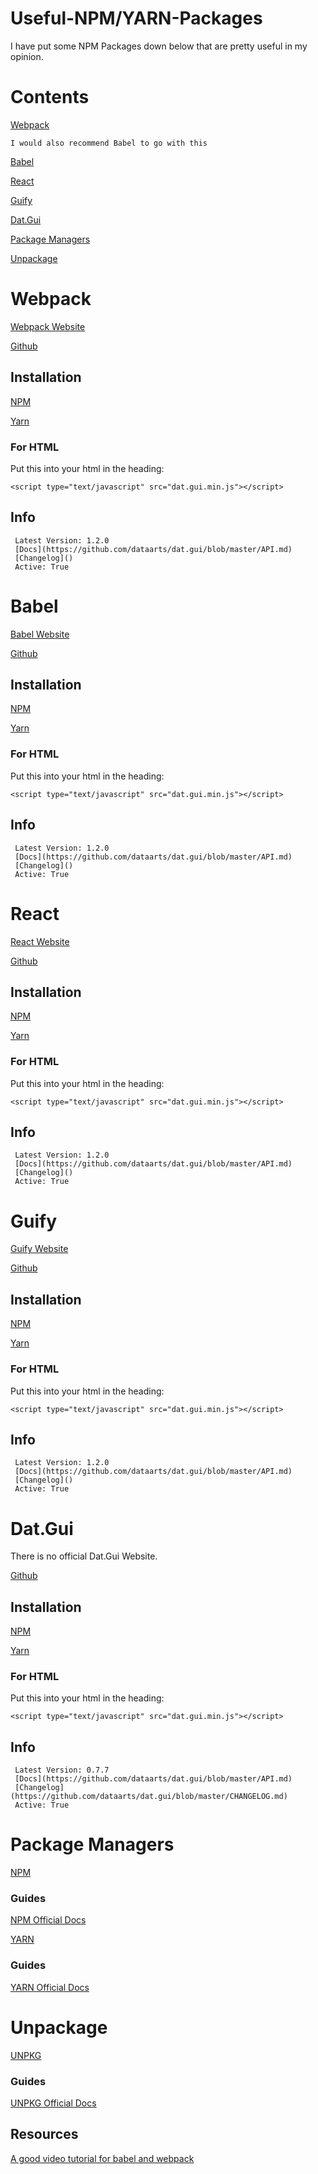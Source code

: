 # Useful-NPM/YARN-Packages
I have put some NPM Packages down below that are pretty useful in my opinion. 

# Contents
  [Webpack](https://github.com/LightLordYT/Useful-Packages-NPM-YARN/blob/main/README.md#webpack)
  
    I would also recommend Babel to go with this
    
  [Babel](https://github.com/LightLordYT/Useful-Packages-NPM-YARN/blob/main/README.md#babel)
  
  [React](https://github.com/LightLordYT/Useful-Packages-NPM-YARN/blob/main/README.md#react)
  
  [Guify](https://github.com/LightLordYT/Useful-Packages-NPM-YARN/blob/main/README.md#guify)
  
  [Dat.Gui](https://github.com/LightLordYT/Useful-Packages-NPM-YARN/blob/main/README.md#datgui)
  
  [Package Managers](https://github.com/LightLordYT/Useful-Packages-NPM-YARN/blob/main/README.md#packagemanagers)
  
  [Unpackage](https://github.com/LightLordYT/Useful-Packages-NPM-YARN/blob/main/README.md#unpackage)
 
 # Webpack
 
  [Webpack Website](https://webpack.js.org/guides/getting-started/)
  
  [Github]()
  
   ## Installation
  
   [NPM](https://www.npmjs.com/package/guify)
  
   [Yarn](https://yarnpkg.com/package/guify)
  
   ### For HTML
  
   Put this into your html in the heading:
   
   ```<script type="text/javascript" src="dat.gui.min.js"></script>```
   
   ## Info
  
     Latest Version: 1.2.0
     [Docs](https://github.com/dataarts/dat.gui/blob/master/API.md)
     [Changelog]()
     Active: True
  
  # Babel
 
  [Babel Website](https://babeljs.io/)    
  
  [Github]()
  
   ## Installation
  
   [NPM](https://www.npmjs.com/package/guify)
  
   [Yarn](https://yarnpkg.com/package/guify)
  
   ### For HTML
  
   Put this into your html in the heading:
   
   ```<script type="text/javascript" src="dat.gui.min.js"></script>```
   
   ## Info
  
     Latest Version: 1.2.0
     [Docs](https://github.com/dataarts/dat.gui/blob/master/API.md)
     [Changelog]()
     Active: True
  
 # React
 
  [React Website](https://reactjs.org/)
  
  [Github]()
  
   ## Installation
  
   [NPM](https://www.npmjs.com/package/guify)
  
   [Yarn](https://yarnpkg.com/package/guify)
  
   ### For HTML
  
   Put this into your html in the heading:
   
   ```<script type="text/javascript" src="dat.gui.min.js"></script>```
   
   ## Info
  
     Latest Version: 1.2.0
     [Docs](https://github.com/dataarts/dat.gui/blob/master/API.md)
     [Changelog]()
     Active: True
 
 # Guify
 
  [Guify Website](https://jons.website/projects/guify/) 
  
  [Github](https://github.com/colejd/guify)
  
   ## Installation
  
   [NPM](https://www.npmjs.com/package/guify)
  
   [Yarn](https://yarnpkg.com/package/guify)
  
   ### For HTML
  
   Put this into your html in the heading:
   
   ```<script type="text/javascript" src="dat.gui.min.js"></script>```

   ## Info
  
     Latest Version: 1.2.0
     [Docs](https://github.com/dataarts/dat.gui/blob/master/API.md)
     [Changelog]()
     Active: True
 
 # Dat.Gui 
 
  There is no official Dat.Gui Website.
  
  [Github](https://github.com/dataarts/dat.gui)
  
  ## Installation
  
   [NPM](https://www.npmjs.com/package/guify)
  
   [Yarn](https://yarnpkg.com/package/guify)
  
   ### For HTML
  
   Put this into your html in the heading:
   
   ```<script type="text/javascript" src="dat.gui.min.js"></script>```

   ## Info
  
     Latest Version: 0.7.7
     [Docs](https://github.com/dataarts/dat.gui/blob/master/API.md)
     [Changelog](https://github.com/dataarts/dat.gui/blob/master/CHANGELOG.md)
     Active: True
    
 # Package Managers
 
 [NPM](https://www.npmjs.com)
    
   ### Guides
   
   [NPM Official Docs](https://docs.npmjs.com/)
    
  [YARN](https://yarnpkg.com/)
  
   ### Guides
  
   [YARN Official Docs](https://yarnpkg.com/getting-started)
 
 # Unpackage
  
  [UNPKG](https://unpkg.com/)
  
   ### Guides
   
   [UNPKG Official Docs](https://unpkg.com/)
  
 ## Resources
 
  [A good video tutorial for babel and webpack](https://www.youtube.com/watch?v=iWUR04B42Hc)
 
